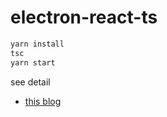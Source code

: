 # electron-react-ts
```bash
yarn install
tsc
yarn start
```

see detail
* [this blog](https://malshan84.github.io/2017/09/04/react-electron-ts.html)

